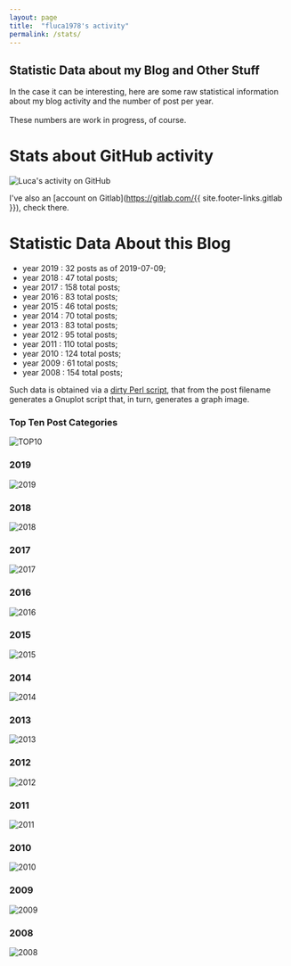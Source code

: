 ```yaml
---
layout: page
title:  "fluca1978's activity"
permalink: /stats/
---
```


Statistic Data about my Blog and Other Stuff
---

In the case it can be interesting, here are some raw statistical information about my blog activity and the number of post per year. 
<br/>
<br/>
These numbers are work in progress, of course.

# Stats about GitHub activity

<img src="http://ghchart.rshah.org/5c55aa/fluca1978" alt="Luca's activity on GitHub" />

I've also an [account on Gitlab](https://gitlab.com/{{ site.footer-links.gitlab }}), check there.


# Statistic Data About this Blog

- year 2019 :   32 posts as of 2019-07-09;
- year 2018 :   47 total posts;
- year 2017 :  158 total posts;
- year 2016 :   83 total posts;
- year 2015 :   46 total posts;
- year 2014 :   70 total posts;
- year 2013 :   83 total posts;
- year 2012 :   95 total posts;
- year 2011 :  110 total posts;
- year 2010 :  124 total posts;
- year 2009 :   61 total posts;
- year 2008 :  154 total posts;

Such data is obtained via a [dirty Perl script](https://github.com/fluca1978/fluca1978-coding-bits/blob/master/perl/jekyll_post_count.pl), that from the post filename generates a Gnuplot script that, in turn, generates a graph image.




### Top Ten Post Categories
![TOP10](/images/graphs/tags.png)


### 2019
![2019](/images/graphs/2019.png)


### 2018
![2018](/images/graphs/2018.png)

### 2017
![2017](/images/graphs/2017.png)

### 2016
![2016](/images/graphs/2016.png)

### 2015
![2015](/images/graphs/2015.png)

### 2014
![2014](/images/graphs/2014.png)

### 2013
![2013](/images/graphs/2013.png)

### 2012
![2012](/images/graphs/2012.png)

### 2011
![2011](/images/graphs/2011.png)

### 2010
![2010](/images/graphs/2010.png)

### 2009
![2009](/images/graphs/2009.png)

### 2008
![2008](/images/graphs/2008.png)
